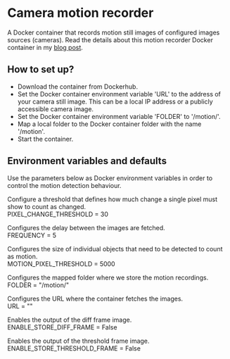 # Camera motion recorder

A Docker container that records motion still images of configured images sources (cameras). Read the details about this motion recorder Docker container in my [blog post](https://www.smartlab.at/run-a-camera-motion-detector-in-a-docker-container/).

## How to set up?

- Download the container from Dockerhub.
- Set the Docker container environment variable 'URL' to the address of your camera still image. This can be a local IP address or a publicly accessible camera image.
- Set the Docker container environment variable 'FOLDER' to '/motion/'.
- Map a local folder to the Docker container folder with the name '/motion'.
- Start the container.

## Environment variables and defaults

Use the parameters below as Docker environment variables in order to control the motion detection behaviour.

Configure a threshold that defines how much change a single pixel must show to count as changed. \
PIXEL_CHANGE_THRESHOLD = 30

Configures the delay between the images are fetched.\
FREQUENCY = 5

Configures the size of individual objects that need to be detected to count as motion.\
MOTION_PIXEL_THRESHOLD = 5000

Configures the mapped folder where we store the motion recordings.\
FOLDER = "/motion/"

Configures the URL where the container fetches the images.\
URL = ""

Enables the output of the diff frame image.\
ENABLE_STORE_DIFF_FRAME = False

Enables the output of the threshold frame image.\
ENABLE_STORE_THRESHOLD_FRAME = False

